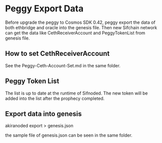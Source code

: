  # Peggy Export Data
 Before upgrade the peggy to Cosmos SDK 0.42, peggy export the data of both ethbridge and oracle into the genesis file. Then new Sifchain network can get the data like CethReceiverAccount and PeggyTokenList from genesis file.

 ## How to set CethReceiverAccount 
 See the Peggy-Ceth-Account-Set.md in the same folder.

 ## Peggy Token List
 The list is up to date at the runtime of Sifnoded. The new token will be added into the list after the prophecy completed.

 ## Export data into genesis
 akiranoded export > genesis.json
 
 the sample file of genesis.json can be seen in the same folder.